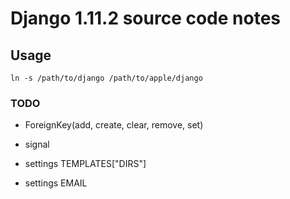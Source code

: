 # Django 1.11.2 source code notes

## Usage

    ln -s /path/to/django /path/to/apple/django

### TODO

-   ForeignKey(add, create, clear, remove, set)

-   signal

-   settings TEMPLATES["DIRS"]

-   settings EMAIL
